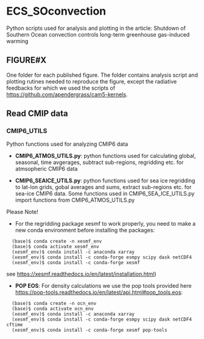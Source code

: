 # ECS_SOconvection
Python scripts used for analysis and plotting in the article: Shutdown of Southern Ocean convection controls long-term greenhouse gas-induced warming

## FIGURE#X
One folder for each published figure. The folder contains analysis script and plotting rutines needed to reproduce the figure, except the radiative feedbacks for which we used the scripts of https://github.com/apendergrass/cam5-kernels. 

## Read CMIP data

### CMIP6_UTILS
Python functions used for analyzing CMIP6 data  

- **CMIP6_ATMOS_UTILS.py**: python functions used for calculating global, seasonal, time avgerages, subtract sub-regions, regridding etc. for atmsopheric CMIP6 data

- **CMIP6_SEAICE_UTILS.py**: python functions used for sea ice regridding to lat-lon grids, gobal averages and sums, extract sub-regions etc. for sea-ice CMIP6 data. Some functions used in CMIP6_SEA_ICE_UTILS.py import functions from CMIP6_ATMOS_UTILS.py

Please Note! 
- For the regridding package xesmf to work properly, you need to make a new conda environment before installing the packages:

```
  (base)$ conda create -n xesmf_env
  (base)$ conda activate xesmf_env
  (xesmf_env)$ conda install -c anaconda xarray
  (xesmf_env)$ conda install -c conda-forge esmpy scipy dask netCDF4
  (xesmf_env)$ conda install -c conda-forge xesmf
```


see https://xesmf.readthedocs.io/en/latest/installation.html)

- **POP EOS**: For density calculations we use the pop tools provided here https://pop-tools.readthedocs.io/en/latest/api.html#pop_tools.eos:

```
  (base)$ conda create -n ocn_env
  (base)$ conda activate ocn_env
  (xesmf_env)$ conda install -c anaconda xarray
  (xesmf_env)$ conda install -c conda-forge esmpy scipy dask netCDF4 cftime 
  (xesmf_env)$ conda install -c conda-forge xesmf pop-tools
```
